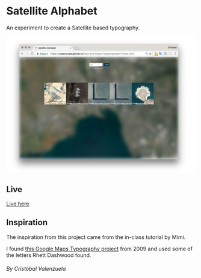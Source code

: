 # Satellite Alphabet

An experiment to create a Satellite based typography.

![Satellite Alphabet ](https://raw.githubusercontent.com/cvalenzuela/Data-and-Digital-Mapping/master/assignment1/assets/images/demo.jpg)

## Live

[Live here](https://cvalenzuela.github.io/Data-and-Digital-Mapping/assignment1/index.html)


## Inspiration

The inspiration from this project came from the in-class tutorial by Mimi.

I found [this Google Maps Typography project](http://rhettdashwood.com/Google-Maps-Typography) from 2009 and used some of the letters Rhett Dashwood found.

###### By Cristóbal Valenzuela
